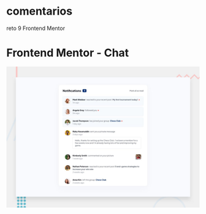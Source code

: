 # comentarios
reto 9 Frontend Mentor 
# Frontend Mentor - Chat

![Design preview for the Product preview card component coding challenge](./design/desktop-preview.jpg)
